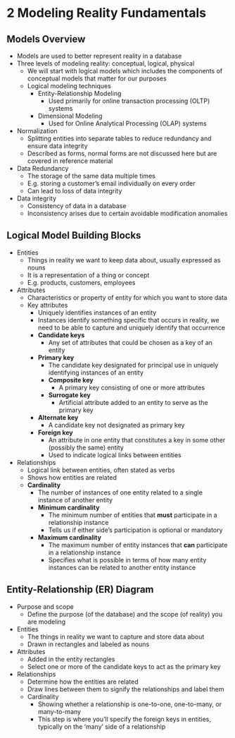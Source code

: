 # 2 Modeling Reality Fundamentals
## Models Overview
- Models are used to better represent reality in a database
- Three levels of modeling reality: conceptual, logical, physical
	- We will start with logical models which includes the components of conceptual models that matter for our purposes
	- Logical modeling techniques
		- Entity-Relationship Modeling
			- Used primarily for online transaction processing (OLTP) systems
		- Dimensional Modeling
			- Used for Online Analytical Processing (OLAP) systems
- Normalization
	- Splitting entities into separate tables to reduce redundancy and ensure data integrity
	- Described as forms, normal forms are not discussed here but are covered in reference material
- Data Redundancy 
	- The storage of the same data multiple times
	- E.g. storing a customer’s email individually on every order
	- Can lead to loss of data integrity
- Data integrity
	- Consistency of data in a database
	- Inconsistency arises due to certain avoidable modification anomalies
## Logical Model Building Blocks
- Entities 
	- Things in reality we want to keep data about, usually expressed as nouns 
	- It is a representation of a thing or concept
	- E.g. products, customers, employees
- Attributes
	- Characteristics or property of entity for which you want to store data
	- Key attributes
		- Uniquely identifies instances of an entity
		- Instances identify something specific that occurs in reality, we need to be able to capture and uniquely identify that occurrence 
		- **Candidate keys**
			- Any set of attributes that could be chosen as a key of an entity
		- **Primary key**
			- The candidate key designated for principal use in uniquely identifying instances of an entity
			- **Composite key**
				- A primary key consisting of one or more attributes
			- **Surrogate key**
				- Artificial attribute added to an entity to serve as the primary key
		- **Alternate key**
			- A candidate key not designated as primary key
		- **Foreign key**
			- An attribute in one entity that constitutes a key in some other (possibly the same) entity
			- Used to indicate logical links between entities 
- Relationships
	- Logical link between entities, often stated as verbs
	- Shows how entities are related
	- **Cardinality**
		- The number of instances of one entity related to a single instance of another entity 
		- **Minimum cardinality**
			- The minimum number of entities that **must** participate in a relationship instance
			- Tells us if either side’s participation is optional or mandatory
		- **Maximum cardinality** 
			- The maximum number of entity instances that **can** participate in a relationship instance 
			- Specifies what is possible in terms of how many entity instances can be related to another entity instance
## Entity-Relationship (ER) Diagram
- Purpose and scope
	- Define the purpose (of the database) and the scope (of reality) you are modeling
- Entities
	- The things in reality we want to capture and store data about
	- Drawn in rectangles and labeled as nouns
- Attributes
	- Added in the entity rectangles
	- Select one or more of the candidate keys to act as the primary key
- Relationships
	- Determine how the entities are related
	- Draw lines between them to signify the relationships and label them
	- Cardinality
		- Showing whether a relationship is one-to-one, one-to-many, or many-to-many
		- This step is where you’ll specify the foreign keys in entities, typically on the ‘many’ side of a relationship